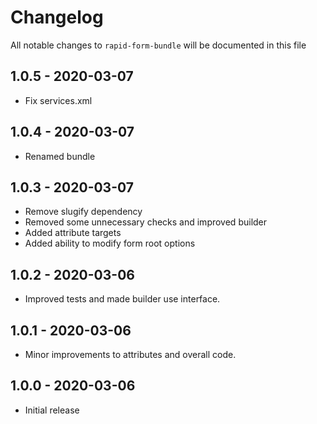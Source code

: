 # Changelog

All notable changes to `rapid-form-bundle` will be documented in this file

## 1.0.5 - 2020-03-07
- Fix services.xml

## 1.0.4 - 2020-03-07
- Renamed bundle

## 1.0.3 - 2020-03-07
- Remove slugify dependency
- Removed some unnecessary checks and improved builder
- Added attribute targets
- Added ability to modify form root options

## 1.0.2 - 2020-03-06
- Improved tests and made builder use interface.

## 1.0.1 - 2020-03-06
- Minor improvements to attributes and overall code.

## 1.0.0 - 2020-03-06
- Initial release
